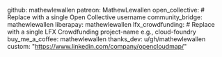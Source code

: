 github: mathewlewallen
patreon: MathewLewallen
open_collective: # Replace with a single Open Collective username
community_bridge: mathewlewallen
liberapay: mathewlewallen
lfx_crowdfunding: # Replace with a single LFX Crowdfunding project-name e.g., cloud-foundry
buy_me_a_coffee: mathewlewallen
thanks_dev: u/gh/mathewlewallen
custom: "https://www.linkedin.com/company/opencloudmap/"